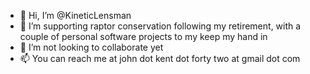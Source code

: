 - 👋 Hi, I’m @KineticLensman
- 👀 I’m supporting raptor conservation following my retirement, with a couple of personal software projects to my keep my hand in
- 💞️ I’m not looking to collaborate yet
- 📫 You can reach me at john dot kent dot <number> forty two at gmail dot com

<!---
KineticLensman/KineticLensman is a ✨ special ✨ repository because its `README.md` (this file) appears on your GitHub profile.
You can click the Preview link to take a look at your changes.
--->
